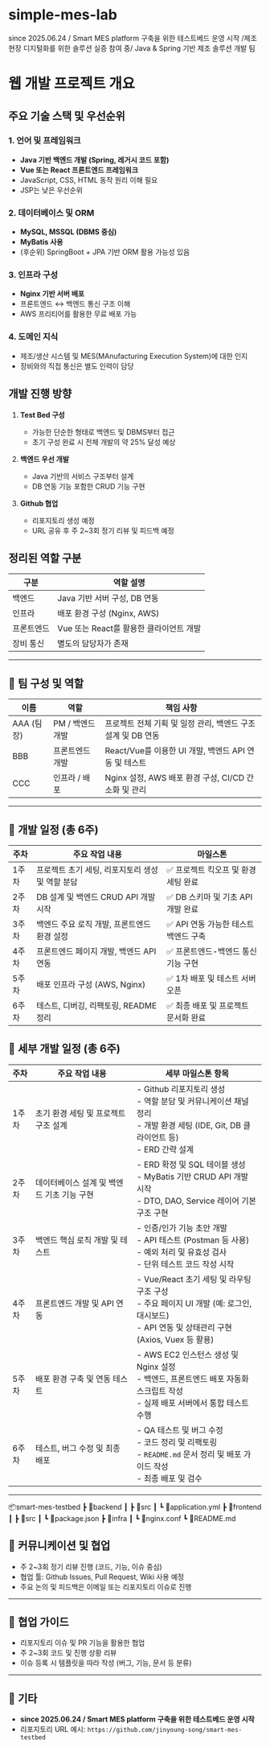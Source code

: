 # simple-mes-lab
since 2025.06.24 / Smart MES platform 구축을 위한 테스트베드 운영 시작 /제조 현장 디지털화를 위한 솔루션 실증 참여 중/ Java &amp; Spring 기반 제조 솔루션 개발 팀

# 웹 개발 프로젝트 개요

## 주요 기술 스택 및 우선순위

### 1. 언어 및 프레임워크
- **Java 기반 백엔드 개발 (Spring, 레거시 코드 포함)**
- **Vue 또는 React 프론트엔드 프레임워크**
- JavaScript, CSS, HTML 동작 원리 이해 필요
- JSP는 낮은 우선순위

### 2. 데이터베이스 및 ORM
- **MySQL, MSSQL (DBMS 중심)**
- **MyBatis 사용**
- (후순위) SpringBoot + JPA 기반 ORM 활용 가능성 있음

### 3. 인프라 구성
- **Nginx 기반 서버 배포**
- 프론트엔드 ↔ 백엔드 통신 구조 이해
- AWS 프리티어를 활용한 무료 배포 가능

### 4. 도메인 지식
- 제조/생산 시스템 및 MES(MAnufacturing Execution System)에 대한 인지
- 장비와의 직접 통신은 별도 인력이 담당

## 개발 진행 방향

1. **Test Bed 구성**
   - 가능한 단순한 형태로 백엔드 및 DBMS부터 접근
   - 초기 구성 완료 시 전체 개발의 약 25% 달성 예상

2. **백엔드 우선 개발**
   - Java 기반의 서비스 구조부터 설계
   - DB 연동 기능 포함한 CRUD 기능 구현

3. **Github 협업**
   - 리포지토리 생성 예정
   - URL 공유 후 주 2~3회 정기 리뷰 및 피드백 예정

## 정리된 역할 구분

| 구분       | 역할 설명                                   |
|------------|----------------------------------------------|
| 백엔드     | Java 기반 서버 구성, DB 연동                |
| 인프라     | 배포 환경 구성 (Nginx, AWS)                 |
| 프론트엔드 | Vue 또는 React를 활용한 클라이언트 개발     |
| 장비 통신  | 별도의 담당자가 존재                        |

---
## 👥 팀 구성 및 역할

| 이름       | 역할         | 책임 사항                                                |
|------------|--------------|-----------------------------------------------------------|
| AAA (팀장) | PM / 백엔드 개발 | 프로젝트 전체 기획 및 일정 관리, 백엔드 구조 설계 및 DB 연동 |
| BBB     | 프론트엔드 개발 | React/Vue를 이용한 UI 개발, 백엔드 API 연동 및 테스트     |
| CCC     | 인프라 / 배포   | Nginx 설정, AWS 배포 환경 구성, CI/CD 간소화 및 관리     |

---

## 📅 개발 일정 (총 6주)

| 주차 | 주요 작업 내용                            | 마일스톤                              |
|------|-------------------------------------------|----------------------------------------|
| 1주차 | 프로젝트 초기 세팅, 리포지토리 생성 및 역할 분담 | ✅ 프로젝트 킥오프 및 환경 세팅 완료         |
| 2주차 | DB 설계 및 백엔드 CRUD API 개발 시작      | ✅ DB 스키마 및 기초 API 개발 완료         |
| 3주차 | 백엔드 주요 로직 개발, 프론트엔드 환경 설정   | ✅ API 연동 가능한 테스트 백엔드 구축       |
| 4주차 | 프론트엔드 페이지 개발, 백엔드 API 연동     | ✅ 프론트엔드-백엔드 통신 기능 구현        |
| 5주차 | 배포 인프라 구성 (AWS, Nginx)           | ✅ 1차 배포 및 테스트 서버 오픈            |
| 6주차 | 테스트, 디버깅, 리팩토링, README 정리       | ✅ 최종 배포 및 프로젝트 문서화 완료        |

## 📅 세부 개발 일정 (총 6주)

| 주차 | 주요 작업 내용                             | 세부 마일스톤 항목                                                                 |
|------|--------------------------------------------|--------------------------------------------------------------------------------------|
| 1주차 | 초기 환경 세팅 및 프로젝트 구조 설계          | - Github 리포지토리 생성<br>- 역할 분담 및 커뮤니케이션 채널 정리<br>- 개발 환경 세팅 (IDE, Git, DB 클라이언트 등)<br>- ERD 간략 설계 |
| 2주차 | 데이터베이스 설계 및 백엔드 기초 기능 구현    | - ERD 확정 및 SQL 테이블 생성<br>- MyBatis 기반 CRUD API 개발 시작<br>- DTO, DAO, Service 레이어 기본 구조 구현 |
| 3주차 | 백엔드 핵심 로직 개발 및 테스트               | - 인증/인가 기능 초안 개발<br>- API 테스트 (Postman 등 사용)<br>- 예외 처리 및 유효성 검사<br>- 단위 테스트 코드 작성 시작 |
| 4주차 | 프론트엔드 개발 및 API 연동                  | - Vue/React 초기 세팅 및 라우팅 구조 구성<br>- 주요 페이지 UI 개발 (예: 로그인, 대시보드)<br>- API 연동 및 상태관리 구현 (Axios, Vuex 등 활용) |
| 5주차 | 배포 환경 구축 및 연동 테스트                | - AWS EC2 인스턴스 생성 및 Nginx 설정<br>- 백엔드, 프론트엔드 배포 자동화 스크립트 작성<br>- 실제 배포 서버에서 통합 테스트 수행 |
| 6주차 | 테스트, 버그 수정 및 최종 배포                | - QA 테스트 및 버그 수정<br>- 코드 정리 및 리팩토링<br>- `README.md` 문서 정리 및 배포 가이드 작성<br>- 최종 배포 및 검수 |

---
📦smart-mes-testbed 
┣ 📁backend 
┃ ┣ 📁src
┃ ┗ 📄application.yml
┣ 📁frontend
┃ ┣ 📁src
┃ ┗ 📄package.json
┣ 📁infra
┃ ┗ 📄nginx.conf
┗ 📄README.md


## 🚀 커뮤니케이션 및 협업

- 주 2~3회 정기 리뷰 진행 (코드, 기능, 이슈 중심)
- 협업 툴: Github Issues, Pull Request, Wiki 사용 예정
- 주요 논의 및 피드백은 이메일 또는 리포지토리 이슈로 진행


---

## 📌 협업 가이드

- 리포지토리 이슈 및 PR 기능을 활용한 협업
- 주 2~3회 코드 및 진행 상황 리뷰
- 이슈 등록 시 템플릿을 따라 작성 (버그, 기능, 문서 등 분류)

---

## 📄 기타

- **since 2025.06.24 / Smart MES platform 구축을 위한 테스트베드 운영 시작**
- 리포지토리 URL 예시: `https://github.com/jinyoung-song/smart-mes-testbed`

